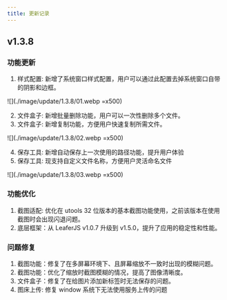 ```yaml
---
title: 更新记录
---
```

## v1.3.8

### 功能更新

1. 样式配置: 新增了系统窗口样式配置，用户可以通过此配置去掉系统窗口自带的阴影和边框。

![](./image/update/1.3.8/01.webp =x500)

2. 文件盒子: 新增批量删除功能，用户可以一次性删除多个文件。
3. 文件盒子: 新增复制功能，方便用户快速复制所需文件。

![](./image/update/1.3.8/02.webp  =x500)

4. 保存工具: 新增自动保存上一次使用的路径功能，提升用户体验
5. 保存工具: 现支持自定义文件名称，方便用户灵活命名文件

![](./image/update/1.3.8/03.webp  =x500)
### 功能优化

1. 截图适配: 优化在 utools 32 位版本的基本截图功能使用，之前该版本在使用截图时会出现闪退问题。
2. 底层框架：从 LeaferJS v1.0.7 升级到 v1.5.0，提升了应用的稳定性和性能。

### 问题修复

1. 截图功能：修复了在多屏幕环境下、且屏幕缩放不一致时出现的模糊问题。
2. 截图功能：优化了缩放时截图模糊的情况，提高了图像清晰度。
3. 文件盒子：修复了在给图片添加新标签时无法保存的问题。
4. 图床上传: 修复 window 系统下无法使用服务上传的问题
